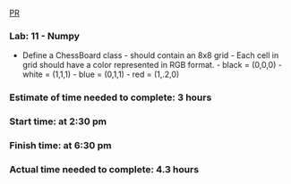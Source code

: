 [PR](https://github.com/omarXzain/chess-board/pull/1)

### Lab: 11 - Numpy

- Define a ChessBoard class - should contain an 8x8 grid - Each cell in grid should have a color represented in RGB format. - black = (0,0,0) - white = (1,1,1) - blue = (0,1,1) - red = (1,.2,0)

### Estimate of time needed to complete: 3 hours

### Start time: at 2:30 pm

### Finish time: at 6:30 pm

### Actual time needed to complete: 4.3 hours 
